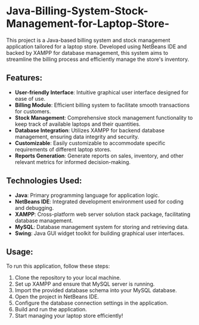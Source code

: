 # Java-Billing-System-Stock-Management-for-Laptop-Store-
This project is a Java-based billing system and stock management application tailored for a laptop store. Developed using NetBeans IDE and backed by XAMPP for database management, this system aims to streamline the billing process and efficiently manage the store's inventory.

## Features:

- **User-friendly Interface**: Intuitive graphical user interface designed for ease of use.
- **Billing Module**: Efficient billing system to facilitate smooth transactions for customers.
- **Stock Management**: Comprehensive stock management functionality to keep track of available laptops and their quantities.
- **Database Integration**: Utilizes XAMPP for backend database management, ensuring data integrity and security.
- **Customizable**: Easily customizable to accommodate specific requirements of different laptop stores.
- **Reports Generation**: Generate reports on sales, inventory, and other relevant metrics for informed decision-making.

## Technologies Used:

- **Java**: Primary programming language for application logic.
- **NetBeans IDE**: Integrated development environment used for coding and debugging.
- **XAMPP**: Cross-platform web server solution stack package, facilitating database management.
- **MySQL**: Database management system for storing and retrieving data.
- **Swing**: Java GUI widget toolkit for building graphical user interfaces.

## Usage:

To run this application, follow these steps:

1. Clone the repository to your local machine.
2. Set up XAMPP and ensure that MySQL server is running.
3. Import the provided database schema into your MySQL database.
4. Open the project in NetBeans IDE.
5. Configure the database connection settings in the application.
6. Build and run the application.
7. Start managing your laptop store efficiently!
